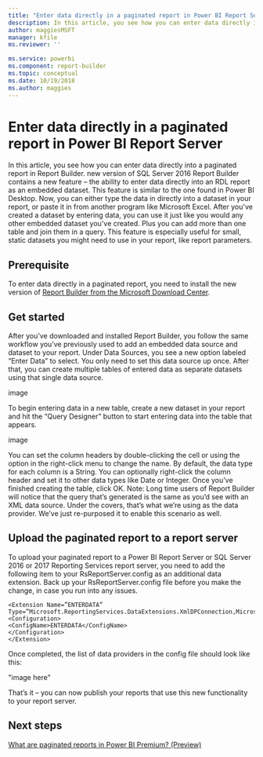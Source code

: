 ```yaml
---
title: "Enter data directly in a paginated report in Power BI Report Server | Microsoft Docs"
description: In this article, you see how you can enter data directly into a paginated report in Report Builder. 
author: maggiesMSFT
manager: kfile
ms.reviewer: ''

ms.service: powerbi
ms.component: report-builder
ms.topic: conceptual
ms.date: 10/19/2018
ms.author: maggies
---
```


# Enter data directly in a paginated report in Power BI Report Server

In this article, you see how you can enter data directly into a paginated report in Report Builder. new version of SQL Server 2016 Report Builder contains a new feature – the ability to enter data directly into an RDL report as an embedded dataset.  This feature is similar to the one found in Power BI Desktop. Now, you can either type the data in directly into a dataset in your report, or paste it in from another program like Microsoft Excel. After you've created a dataset by entering data, you can use it just like you would any other embedded dataset you've created. Plus you can add more than one table and join them in a query. This feature is especially useful for small, static datasets you might need to use in your report, like report parameters.
 
## Prerequisite

To enter data directly in a paginated report, you need to install the new version of [Report Builder from the Microsoft Download Center](https://www.microsoft.com/download/details.aspx?id=53613). 

## Get started

After you’ve downloaded and installed Report Builder, you follow the same workflow you’ve previously used to add an embedded data source and dataset to your report.  Under Data Sources, you see a new option labeled “Enter Data” to select.  You only need to set this data source up once. After that, you can create multiple tables of entered data as separate datasets using that single data source.

image

To begin entering data in a new table, create a new dataset in your report and hit the “Query Designer” button to start entering data into the table that appears.

image

You can set the column headers by double-clicking the cell or using the option in the right-click menu to change the name.  By default, the data type for each column is a String.  You can optionally right-click the column header and set it to other data types like Date or Integer.  Once you’ve finished creating the table, click OK.  Note: Long time users of Report Builder will notice that the query that’s generated is the same as you’d see with an XML data source. Under the covers, that’s what we’re using as the data provider.  We’ve just re-purposed it to enable this scenario as well.


## Upload the paginated report to a report server

To upload your paginated report to a Power BI Report Server or SQL Server 2016 or 2017 Reporting Services report server, you need to add the following item to your RsReportServer.config as an additional data extension. Back up your RsReportServer.config file before you make the change, in case you run into any issues.

```
<Extension Name=”ENTERDATA” Type=”Microsoft.ReportingServices.DataExtensions.XmlDPConnection,Microsoft.ReportingServices.DataExtensions”>
<Configuration>
<ConfigName>ENTERDATA</ConfigName>
</Configuration>
</Extension>
```

Once completed, the list of data providers in the config file should look like this:

"image here"

That’s it – you can now publish your reports that use this new functionality to your report server.


## Next steps

[What are paginated reports in Power BI Premium? (Preview)](paginated-reports-report-builder-power-bi.md)


